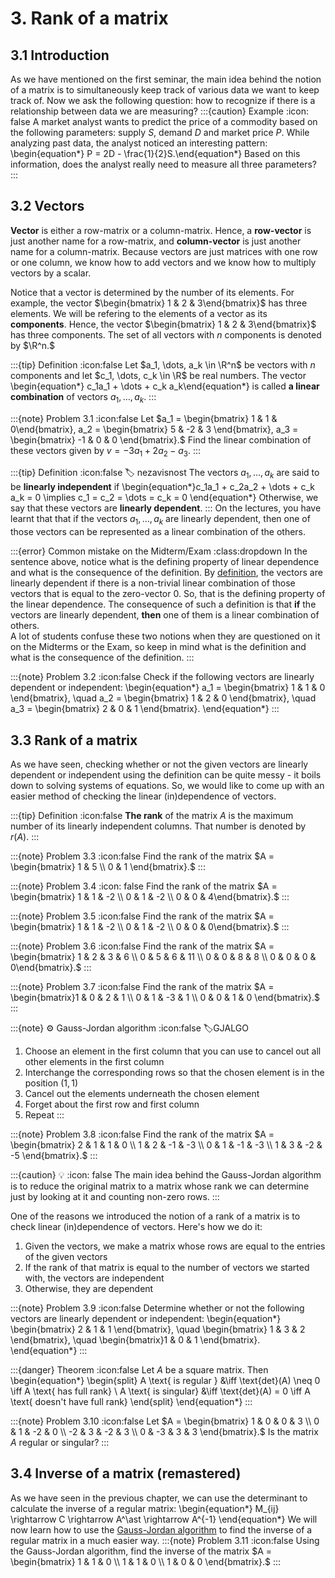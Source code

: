 # 3. Rank of a matrix

## 3.1 Introduction
As we have mentioned on the first seminar, the main idea behind the notion of a matrix is to simultaneously keep track of various data we want to keep track of. Now we ask the following question: how to recognize if there is a relationship between data we are measuring?
:::{caution} Example
:icon: false
A market analyst wants to predict the price of a commodity based on the following parameters: supply $S$, demand $D$ and market price $P$. While analyzing past data, the analyst noticed an interesting pattern:
\begin{equation*} P = 2D - \frac{1}{2}S.\end{equation*}
Based on this information, does the analyst really need to measure all three parameters?
:::
## 3.2 Vectors
**Vector** is either a row-matrix or a column-matrix. Hence, a **row-vector** is just another name for a row-matrix, and **column-vector** is just another name for a column-matrix. Because vectors are just matrices with one row or one column, we know how to add vectors and we know how to multiply vectors by a scalar. 

Notice that a vector is determined by the number of its elements. For example, the vector $\begin{bmatrix} 1 & 2 & 3\end{bmatrix}$ has three elements. We will be refering to the elements of a vector as its **components**. Hence, the vector $\begin{bmatrix} 1 & 2 & 3\end{bmatrix}$ has three components. The set of all vectors with $n$ components is denoted by $\R^n.$

:::{tip} Definition
:icon:false
Let $a_1, \dots, a_k \in \R^n$ be vectors with $n$ components and let $c_1, \dots, c_k \in \R$ be real numbers. The vector
\begin{equation*} c_1a_1 + \dots + c_k a_k\end{equation*}
is called **a linear combination** of vectors $a_1, \dots, a_k.$
:::

:::{note} Problem 3.1
:icon:false
Let $a_1 = \begin{bmatrix} 1 & 1 & 0\end{bmatrix}, a_2 = \begin{bmatrix} 5 & -2 & 3 \end{bmatrix}, a_3 = \begin{bmatrix} -1 & 0 & 0 \end{bmatrix}.$ Find the linear combination of these vectors given by $v = -3a_1+2a_2-a_3.$
:::


:::{tip} Definition
:icon:false
:label: nezavisnost
The vectors $a_1, \dots, a_k$ are said to be **linearly independent** if 
\begin{equation*}c_1a_1 + c_2a_2 + \dots + c_k a_k = 0 \implies c_1 = c_2 = \dots = c_k = 0 \end{equation*}
Otherwise, we say that these vectors are **linearly dependent**.
:::
On the lectures, you have learnt that that if the vectors $a_1, \dots, a_k$ are linearly dependent, then one of those vectors can be represented as a linear combination of the others.

:::{error} Common mistake on the Midterm/Exam
:class:dropdown
In the sentence above, notice what is the defining property of linear dependence and what is the consequence of the definition. By [definition](#nezavisnost), the vectors are linearly dependent if there is a non-trivial linear combination of those vectors that is equal to the zero-vector $0$. So, that is the defining property of the linear dependence. The consequence of such a definition is that **if** the vectors are linearly dependent, **then** one of them is a linear combination of others. \
A lot of students confuse these two notions when they are questioned on it on the Midterms or the Exam, so keep in mind what is the definition and what is the consequence of the definition.
:::

:::{note} Problem 3.2
:icon:false
Check if the following vectors are linearly dependent or independent:
\begin{equation*} a_1 = \begin{bmatrix}  1 & 1 & 0 \end{bmatrix}, \quad a_2 = \begin{bmatrix} 1 & 2 & 0 \end{bmatrix}, \quad a_3 = \begin{bmatrix} 2 & 0 & 1 \end{bmatrix}. \end{equation*}
:::

## 3.3 Rank of a matrix
As we have seen, checking whether or not the given vectors are linearly dependent or independent using the definition can be quite messy - it boils down to solving systems of equations. So, we would like to come up with an easier method of checking the linear (in)dependence of vectors.

:::{tip} Definition
:icon:false
**The rank** of the matrix $A$ is the maximum number of its linearly independent columns. That number is denoted by $r(A).$
:::

:::{note} Problem 3.3
:icon:false
Find the rank of the matrix $A = \begin{bmatrix} 1 & 5 \\ 0 & 1 \end{bmatrix}.$
:::

:::{note} Problem 3.4
:icon: false
Find the rank of the matrix $A = \begin{bmatrix} 1 & 1 & -2 \\ 0 & 1 & -2 \\ 0 & 0 & 4\end{bmatrix}.$
:::

:::{note} Problem 3.5
:icon:false
Find the rank of the matrix $A = \begin{bmatrix} 1 & 1 & -2 \\ 0 & 1 & -2 \\ 0 & 0 & 0\end{bmatrix}.$
:::

:::{note} Problem 3.6
:icon:false
Find the rank of the matrix $A = \begin{bmatrix} 1 & 2 & 3 & 6 \\ 0 & 5 & 6 & 11 \\ 0 & 0 & 8 & 8 \\ 0 & 0 & 0 & 0\end{bmatrix}.$
:::

:::{note} Problem 3.7
:icon:false
Find the rank of the matrix $A = \begin{bmatrix}1 & 0 & 2 & 1 \\ 0 & 1 & -3 & 1 \\ 0 & 0 & 1 & 0 \end{bmatrix}.$
:::

:::{note} ⚙️ Gauss-Jordan algorithm
:icon:false
:label:GJALGO
1. Choose an element in the first column that you can use to cancel out all other elements in the first column
2. Interchange the corresponding rows so that the chosen element is in the position $(1,1)$
3. Cancel out the elements underneath the chosen element
4. Forget about the first row and first column
5. Repeat
:::

:::{note} Problem 3.8
:icon:false
Find the rank of the matrix $A = \begin{bmatrix} 2 & 1 & 1 & 0 \\ 1 & 2 & -1 & -3 \\ 0 & 1 & -1 & -3 \\ 1 & 3 & -2 & -5 \end{bmatrix}.$
:::

:::{caution} 💡 
:icon: false
The main idea behind the Gauss-Jordan algorithm is to reduce the original matrix to a matrix whose rank we can determine just by looking at it and counting non-zero rows.
:::

One of the reasons we introduced the notion of a rank of a matrix is to check linear (in)dependence of vectors. Here's how we do it:
1. Given the vectors, we make a matrix whose rows are equal to the entries of the given vectors
2. If the rank of that matrix is equal to the number of vectors we started with, the vectors are independent
3. Otherwise, they are dependent

:::{note} Problem 3.9
:icon:false
Determine whether or not the following vectors are linearly dependent or independent:
\begin{equation*} \begin{bmatrix} 2 & 1 & 1 \end{bmatrix}, \quad \begin{bmatrix} 1 & 3 & 2 \end{bmatrix}, \quad \begin{bmatrix}1 & 0 & 1 \end{bmatrix}. \end{equation*}
:::

:::{danger} Theorem
:icon:false
Let $A$ be a square matrix. Then
\begin{equation*}
\begin{split}
A \text{ is regular } &\iff \text{det}(A) \neq 0 \iff A \text{ has full rank} \\
A \text{ is singular} &\iff \text{det}(A) = 0 \iff A \text{ doesn't have full rank}
\end{split}
\end{equation*}
:::

:::{note} Problem 3.10
:icon:false
Let $A = \begin{bmatrix} 1 & 0 & 0 & 3 \\ 0 & 1 & -2 & 0 \\ -2 & 3 & -2 & 3 \\ 0 & -3 & 3 & 3 \end{bmatrix}.$ Is the matrix $A$ regular or singular?
:::

## 3.4 Inverse of a matrix (remastered)
As we have seen in the previous chapter, we can use the determinant to calculate the inverse of a regular matrix:
\begin{equation*} M_{ij} \rightarrow C \rightarrow A^\ast \rightarrow A^{-1} \end{equation*}
We will now learn how to use the [Gauss-Jordan algorithm](#GJALGO) to find the inverse of a regular matrix in a much easier way.
:::{note} Problem 3.11 
:icon:false
Using the Gauss-Jordan algorithm, find the inverse of the matrix $A = \begin{bmatrix} 1 & 1 & 0 \\ 1 & 1 & 0 \\ 1 & 0 & 0 \end{bmatrix}.$
:::
